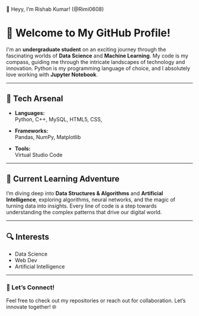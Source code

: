 👋 Heyy, I’m Rishab Kumar! (@Rimi0608)
# 🌟 Welcome to My GitHub Profile!  

I'm an **undergraduate student** on an exciting journey through the fascinating worlds of **Data Science** and **Machine Learning**. My code is my compass, guiding me through the intricate landscapes of technology and innovation. Python is my programming language of choice, and I absolutely love working with **Jupyter Notebook**.  

---

## 🧠 Tech Arsenal  
- **Languages:**  
  Python, C++, MySQL, HTML5, CSS,   

- **Frameworks:**  
  Pandas, NumPy, Matplotlib  

- **Tools:**  
 Virtual Studio Code  

---

## 🌱 Current Learning Adventure  
I’m diving deep into **Data Structures & Algorithms** and **Artificial Intelligence**, exploring algorithms, neural networks, and the magic of turning data into insights.
Every line of code is a step towards understanding the complex patterns that drive our digital world.  

---

## 🔍 Interests  
- Data Science  
- Web Dev 
- Artificial Intelligence   

---

### 🚀 Let’s Connect!  
Feel free to check out my repositories or reach out for collaboration. Let’s innovate together! 🌐  
